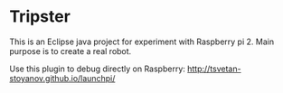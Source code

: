 # Tripster
This is an Eclipse java project for experiment with Raspberry pi 2.
Main purpose is to create a real robot.


Use this plugin to debug directly on Raspberry:
http://tsvetan-stoyanov.github.io/launchpi/
